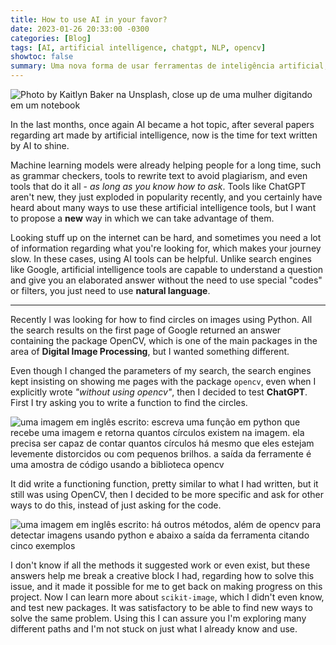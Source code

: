 ```yaml
---
title: How to use AI in your favor?
date: 2023-01-26 20:33:00 -0300
categories: [Blog]
tags: [AI, artificial intelligence, chatgpt, NLP, opencv]
showtoc: false
summary: Uma nova forma de usar ferramentas de inteligência artificial, como ChatGPT, ao seu favor.
---
```


![Photo by Kaitlyn Baker na Unsplash, close up de uma mulher digitando em um notebook](https://images.unsplash.com/photo-1508780709619-79562169bc64?ixlib=rb-4.0.3&ixid=MnwxMjA3fDB8MHxwaG90by1wYWdlfHx8fGVufDB8fHx8&auto=format&fit=crop&w=1170&q=80)

In the last months, once again AI became a hot topic, after several papers regarding art made by artificial intelligence, now is the time for text written by AI to shine.

Machine learning models were already helping people for a long time, such as grammar checkers, tools to rewrite text to avoid plagiarism, and even tools that do it all - _as long as you know how to ask_. Tools like ChatGPT aren't new, they just exploded in popularity recently, and you certainly have heard about many ways to use these artificial intelligence tools, but I want to propose a **new** way in which we can take advantage of them.

Looking stuff up on the internet can be hard, and sometimes you need a lot of information regarding what you're looking for, which makes your journey slow. In these cases, using AI tools can be helpful. Unlike search engines like Google, artificial intelligence tools are capable to understand a question and give you an elaborated answer without the need to use special "codes" or filters, you just need to use **natural language**.

---

Recently I was looking for how to find circles on images using Python. All the search results on the first page of Google returned an answer containing the package OpenCV, which is one of the main packages in the area of **Digital Image Processing**, but I wanted something different. 

Even though I changed the parameters of my search, the search engines kept insisting on showing me pages with the package `opencv`, even when I explicitly wrote _"without using opencv"_, then I decided to test **ChatGPT**. First I try asking you to write a function to find the circles.

![uma imagem em inglês escrito: escreva uma função em python que recebe uma imagem e retorna quantos círculos existem na imagem. ela precisa ser capaz de contar quantos círculos há mesmo que eles estejam levemente distorcidos ou com pequenos brilhos. a saída da ferramente é uma amostra de código usando a biblioteca opencv](https://i.imgur.com/ZEFy6ls.png#center)

It did write a functioning function, pretty similar to what I had written, but it still was using OpenCV, then I decided to be more specific and ask for other ways to do this, instead of just asking for the code.

![uma imagem em inglês escrito: há outros métodos, além de opencv para detectar imagens usando python e abaixo a saída da ferramenta citando cinco exemplos](https://i.imgur.com/E9kHjI7.png#center)

I don't know if all the methods it suggested work or even exist, but these answers help me break a creative block I had, regarding how to solve this issue, and it made it possible for me to get back on making progress on this project. Now I can learn more about `scikit-image`, which I didn't even know, and test new packages. It was satisfactory to be able to find new ways to solve the same problem. Using this I can assure you I'm exploring many different paths and I'm not stuck on just what I already know and use.